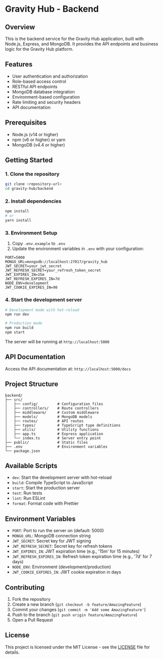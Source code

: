 # Gravity Hub - Backend

## Overview
This is the backend service for the Gravity Hub application, built with Node.js, Express, and MongoDB. It provides the API endpoints and business logic for the Gravity Hub platform.

## Features
- User authentication and authorization
- Role-based access control
- RESTful API endpoints
- MongoDB database integration
- Environment-based configuration
- Rate limiting and security headers
- API documentation

## Prerequisites
- Node.js (v14 or higher)
- npm (v6 or higher) or yarn
- MongoDB (v4.4 or higher)

## Getting Started

### 1. Clone the repository
```bash
git clone <repository-url>
cd gravity-hub/backend
```

### 2. Install dependencies
```bash
npm install
# or
yarn install
```

### 3. Environment Setup
1. Copy `.env.example` to `.env`
2. Update the environment variables in `.env` with your configuration:

```env
PORT=5000
MONGO_URL=mongodb://localhost:27017/gravity_hub
JWT_SECRET=your_jwt_secret
JWT_REFRESH_SECRET=your_refresh_token_secret
JWT_EXPIRES_IN=15m
JWT_REFRESH_EXPIRES_IN=7d
NODE_ENV=development
JWT_COOKIE_EXPIRES_IN=90
```

### 4. Start the development server
```bash
# Development mode with hot-reload
npm run dev

# Production mode
npm run build
npm start
```

The server will be running at `http://localhost:5000`

## API Documentation
Access the API documentation at: `http://localhost:5000/docs`

## Project Structure
```
backend/
├── src/
│   ├── config/         # Configuration files
│   ├── controllers/    # Route controllers
│   ├── middleware/     # Custom middleware
│   ├── models/         # MongoDB models
│   ├── routes/         # API routes
│   ├── types/          # TypeScript type definitions
│   ├── utils/          # Utility functions
│   ├── app.ts          # Express application
│   └── index.ts        # Server entry point
├── public/             # Static files
├── .env                # Environment variables
└── package.json
```

## Available Scripts
- `dev`: Start the development server with hot-reload
- `build`: Compile TypeScript to JavaScript
- `start`: Start the production server
- `test`: Run tests
- `lint`: Run ESLint
- `format`: Format code with Prettier

## Environment Variables
- `PORT`: Port to run the server on (default: 5000)
- `MONGO_URL`: MongoDB connection string
- `JWT_SECRET`: Secret key for JWT signing
- `JWT_REFRESH_SECRET`: Secret key for refresh tokens
- `JWT_EXPIRES_IN`: JWT expiration time (e.g., '15m' for 15 minutes)
- `JWT_REFRESH_EXPIRES_IN`: Refresh token expiration time (e.g., '7d' for 7 days)
- `NODE_ENV`: Environment (development/production)
- `JWT_COOKIE_EXPIRES_IN`: JWT cookie expiration in days

## Contributing
1. Fork the repository
2. Create a new branch (`git checkout -b feature/AmazingFeature`)
3. Commit your changes (`git commit -m 'Add some AmazingFeature'`)
4. Push to the branch (`git push origin feature/AmazingFeature`)
5. Open a Pull Request

## License
This project is licensed under the MIT License - see the [LICENSE](LICENSE) file for details.
